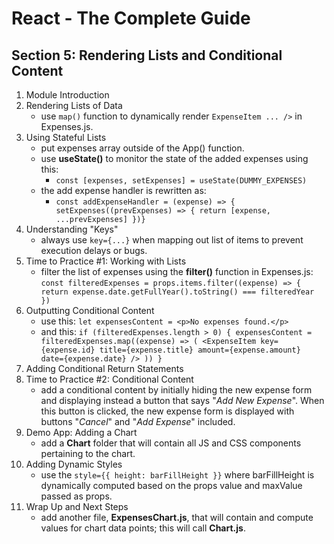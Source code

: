 # React - The Complete Guide

## Section 5: Rendering Lists and Conditional Content

1. Module Introduction
2. Rendering Lists of Data
   - use `map()` function to dynamically render `ExpenseItem ... />` in Expenses.js.
3. Using Stateful Lists
   - put expenses array outside of the App() function.
   - use **useState()** to monitor the state of the added expenses using this:
     - `const [expenses, setExpenses] = useState(DUMMY_EXPENSES)`
   - the add expense handler is rewritten as:
     - `const addExpenseHandler = (expense) => { setExpenses((prevExpenses) => { return [expense, ...prevExpenses] })}`
4. Understanding "Keys"
   - always use `key={...}` when mapping out list of items to prevent execution delays or bugs.
5. Time to Practice #1: Working with Lists
   - filter the list of expenses using the **filter()** function in Expenses.js: `const filteredExpenses = props.items.filter((expense) => { return expense.date.getFullYear().toString() === filteredYear })`
6. Outputting Conditional Content
   - use this: `let expensesContent = <p>No expenses found.</p>`
   - and this: `if (filteredExpenses.length > 0) { expensesContent = filteredExpenses.map((expense) => ( <ExpenseItem key={expense.id} title={expense.title} amount={expense.amount} date={expense.date} /> )) }`
7. Adding Conditional Return Statements
8. Time to Practice #2: Conditional Content
   - add a conditional content by initially hiding the new expense form and displaying instead a button that says "_Add New Expense_". When this button is clicked, the new expense form is displayed with buttons "_Cancel_" and "_Add Expense_" included.
9. Demo App: Adding a Chart
   - add a **Chart** folder that will contain all JS and CSS components pertaining to the chart.
10. Adding Dynamic Styles
    - use the `style={{ height: barFillHeight }}` where barFillHeight is dynamically computed based on the props value and maxValue passed as props.
11. Wrap Up and Next Steps
    - add another file, **ExpensesChart.js**, that will contain and compute values for chart data points; this will call **Chart.js**.
